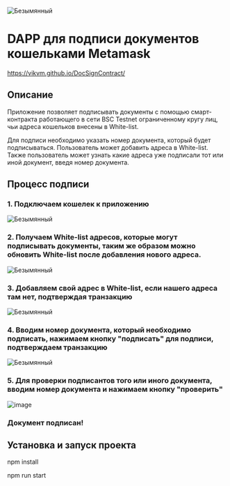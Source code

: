 ![Безымянный](https://user-images.githubusercontent.com/60881781/228261005-658ec730-2538-4c13-928b-db581acbb378.png)

# DAPP для подписи документов кошельками Metamask

https://vikvm.github.io/DocSignContract/

## Описание
Приложение позволяет подписывать документы с помощью смарт-контракта работающего в сети BSC Testnet ограниченному кругу лиц, чьи адреса кошельков внесены в White-list.

Для подписи необходимо указать номер документа, который будет подписываться.
Пользователь может добавить адреса в White-list.
Также пользователь может узнать какие адреса уже подписали тот или иной документ, введя номер документа.


## Процесс подписи

### 1. Подключаем кошелек к приложению
![Безымянный](https://user-images.githubusercontent.com/60881781/228264100-61646d25-4764-4978-b8ea-ed3928e57a05.png)

### 2. Получаем White-list адресов, которые могут подписывать документы, таким же образом можно обновить White-list после добавления нового адреса.
![Безымянный](https://user-images.githubusercontent.com/60881781/228264662-aafa2378-35f2-4de8-8621-428e45bc47ff.png)

### 3. Добавляем свой адрес в White-list, если нашего адреса там нет, подтверждая транзакцию
![Безымянный](https://user-images.githubusercontent.com/60881781/228265424-610dd8f3-3b4c-4e65-9346-f21de98298c4.png)

### 4. Вводим номер документа, который необходимо подписать, нажимаем кнопку "подписать" для подписи, подтверждаем транзакцию
![Безымянный](https://user-images.githubusercontent.com/60881781/228266120-070da122-7d34-4e31-a344-be56fd8c5f10.png)

### 5. Для проверки подписантов того или иного документа, вводим номер документа и нажимаем кнопку "проверить"
![image](https://user-images.githubusercontent.com/60881781/228266743-6e565069-66a0-4846-95ad-ecdb5186e912.png)

### Документ подписан!

## Установка и запуск проекта 
npm install

npm run start
